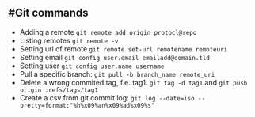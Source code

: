 #Git commands 
---

* Adding a remote `git remote add origin protocl@repo`
* Listing remotes `git remote -v`
* Setting url of remote `git remote set-url remotename remoteuri`
* Setting email `git config user.email emailadd@domain.tld`
* Setting user `git config user.name username`
* Pull a specific branch: `git pull -b branch_name remote_uri`
* Delete a wrong commited tag, f.e. tag1: `git tag -d tag1` and `git push origin :refs/tags/tag1`
* Create a csv from git commit log: `git log --date=iso --pretty=format:"%h%x09%an%x09%ad%x09%s"`
